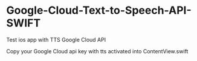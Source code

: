# Google-Cloud-Text-to-Speech-API-SWIFT
Test ios app with TTS Google Cloud API

Copy your Google Cloud api key with tts activated into ContentView.swift
